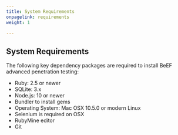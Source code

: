 ```yaml
---
title: System Requirements
onpagelink: requirements
weight: 1

---
```


System Requirements
-------------------

The following key dependency packages are required to install BeEF advanced penetration testing:

*   Ruby: 2.5 or newer
*   SQLite: 3.x
*   Node.js: 10 or newer
*   Bundler to install gems
*   Operating System: Mac OSX 10.5.0 or modern Linux
*   Selenium is required on OSX
*   RubyMine editor
*   Git
 